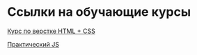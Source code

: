 # Ссылки на обучающие курсы

[Курс по верстке HTML + CSS](https://rutube.ru/channel/24103614/videos/)

[Практический JS](https://coursehunter.net/course/prakticheskiy-javascript?lesson=1)
